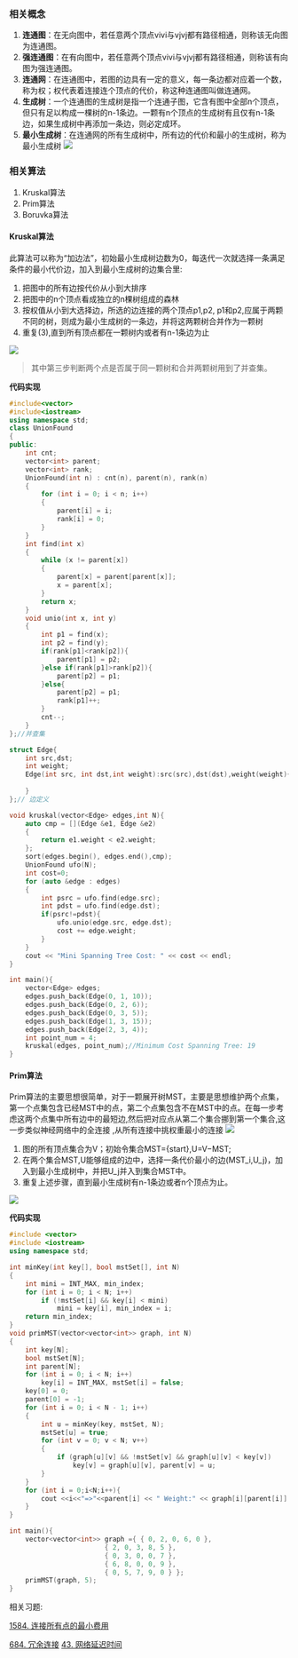 ### 相关概念

1. **连通图**：在无向图中，若任意两个顶点vivi与vjvj都有路径相通，则称该无向图为连通图。
2. **强连通图**：在有向图中，若任意两个顶点vivi与vjvj都有路径相通，则称该有向图为强连通图。
3. **连通网**：在连通图中，若图的边具有一定的意义，每一条边都对应着一个数，称为权；权代表着连接连个顶点的代价，称这种连通图叫做连通网。
4. **生成树**：一个连通图的生成树是指一个连通子图，它含有图中全部n个顶点，但只有足以构成一棵树的n-1条边。一颗有n个顶点的生成树有且仅有n-1条边，如果生成树中再添加一条边，则必定成环。
5. **最小生成树**：在连通网的所有生成树中，所有边的代价和最小的生成树，称为最小生成树
![](/assets/img/mini_spanning_tree.png)
### 相关算法
1. Kruskal算法
2. Prim算法
3. Boruvka算法

#### Kruskal算法

此算法可以称为“加边法”，初始最小生成树边数为0，每迭代一次就选择一条满足条件的最小代价边，加入到最小生成树的边集合里:

1. 把图中的所有边按代价从小到大排序
2. 把图中的n个顶点看成独立的n棵树组成的森林
3. 按权值从小到大选择边，所选的边连接的两个顶点p1,p2, p1和p2,应属于两颗不同的树，则成为最小生成树的一条边，并将这两颗树合并作为一颗树
4. 重复(3),直到所有顶点都在一颗树内或者有n-1条边为止

![](/assets/img/kruskal.jpeg)
> 其中第三步判断两个点是否属于同一颗树和合并两颗树用到了并查集。

**代码实现**

```c++
#include<vector>
#include<iostream>
using namespace std;
class UnionFound
{
public:
    int cnt;
    vector<int> parent;
    vector<int> rank;
    UnionFound(int n) : cnt(n), parent(n), rank(n)
    {    
        for (int i = 0; i < n; i++)
        {
            parent[i] = i;
            rank[i] = 0;
        }
    }
    int find(int x)
    {
        while (x != parent[x])
        {
            parent[x] = parent[parent[x]];
            x = parent[x];
        }
        return x;
    }
    void unio(int x, int y)
    {
        int p1 = find(x);
        int p2 = find(y);        
        if(rank[p1]<rank[p2]){
            parent[p1] = p2;
        }else if(rank[p1]>rank[p2]){
            parent[p2] = p1;
        }else{
            parent[p2] = p1;
            rank[p1]++;
        }
        cnt--;
    }
};//并查集

struct Edge{
    int src,dst;
    int weight;
    Edge(int src, int dst,int weight):src(src),dst(dst),weight(weight){
        
    }
};// 边定义

void kruskal(vector<Edge> edges,int N){
    auto cmp = [](Edge &e1, Edge &e2)
    {
        return e1.weight < e2.weight;
    };
    sort(edges.begin(), edges.end(),cmp);
    UnionFound ufo(N);
    int cost=0;
    for (auto &edge : edges)
    {
        int psrc = ufo.find(edge.src);
        int pdst = ufo.find(edge.dst);
        if(psrc!=pdst){
            ufo.unio(edge.src, edge.dst);
            cost += edge.weight;
        }
    }
    cout << "Mini Spanning Tree Cost: " << cost << endl;
}

int main(){
    vector<Edge> edges;
    edges.push_back(Edge(0, 1, 10));
    edges.push_back(Edge(0, 2, 6));
    edges.push_back(Edge(0, 3, 5));
    edges.push_back(Edge(1, 3, 15));
    edges.push_back(Edge(2, 3, 4));
    int point_num = 4;
    kruskal(edges, point_num);//Minimum Cost Spanning Tree: 19
}
```

 
 

#### Prim算法

Prim算法的主要思想很简单，对于一颗展开树MST，主要是思想维护两个点集，第一个点集包含已经MST中的点，第二个点集包含不在MST中的点。在每一步考虑这两个点集中所有边中的最短边,然后把对应点从第二个集合挪到第一个集合,这一步类似神经网络中的全连接 ,从所有连接中挑权重最小的连接 ![](/assets/img/connect.png)

1. 图的所有顶点集合为V；初始令集合MST={start},U=V−MST;
2. 在两个集合MST,U能够组成的边中，选择一条代价最小的边(MST_i,U_j)，加入到最小生成树中，并把U_j并入到集合MST中。
3. 重复上述步骤，直到最小生成树有n-1条边或者n个顶点为止。

![](/assets/img/Prim.png)

**代码实现**

```c++
#include <vector>
#include <iostream>
using namespace std;

int minKey(int key[], bool mstSet[], int N)
{
    int mini = INT_MAX, min_index;
    for (int i = 0; i < N; i++)
        if (!mstSet[i] && key[i] < mini)
            mini = key[i], min_index = i;
    return min_index;
}
void primMST(vector<vector<int>> graph, int N)
{
    int key[N];
    bool mstSet[N];
    int parent[N];
    for (int i = 0; i < N; i++)
        key[i] = INT_MAX, mstSet[i] = false;
    key[0] = 0;
    parent[0] = -1;
    for (int i = 0; i < N - 1; i++)
    {
        int u = minKey(key, mstSet, N);
        mstSet[u] = true;
        for (int v = 0; v < N; v++)
        {
            if (graph[u][v] && !mstSet[v] && graph[u][v] < key[v])
                key[v] = graph[u][v], parent[v] = u;
        }
    }
    for (int i = 0;i<N;i++){
        cout <<i<<"=>"<<parent[i] << " Weight:" << graph[i][parent[i]] << endl;
    }
}

int main(){
    vector<vector<int>> graph ={ { 0, 2, 0, 6, 0 }, 
                        { 2, 0, 3, 8, 5 }, 
                        { 0, 3, 0, 0, 7 }, 
                        { 6, 8, 0, 0, 9 }, 
                        { 0, 5, 7, 9, 0 } };
    primMST(graph, 5);
}
```

相关习题:

 [1584. 连接所有点的最小费用](https://leetcode-cn.com/problems/min-cost-to-connect-all-points/) 

 [684. 冗余连接](https://leetcode-cn.com/problems/redundant-connection/submissions/)
 [43. 网络延迟时间](https://leetcode-cn.com/problems/network-delay-time/)
